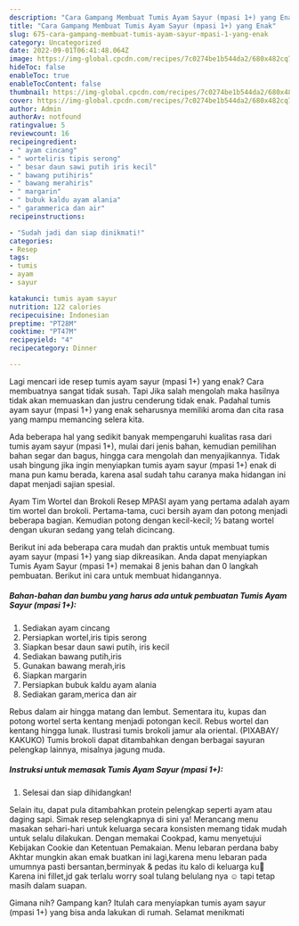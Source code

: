```yaml
---
description: "Cara Gampang Membuat Tumis Ayam Sayur (mpasi 1+) yang Enak"
title: "Cara Gampang Membuat Tumis Ayam Sayur (mpasi 1+) yang Enak"
slug: 675-cara-gampang-membuat-tumis-ayam-sayur-mpasi-1-yang-enak
category: Uncategorized
date: 2022-09-01T06:41:48.064Z
image: https://img-global.cpcdn.com/recipes/7c0274be1b544da2/680x482cq70/tumis-ayam-sayur-mpasi-1-foto-resep-utama.jpg
hideToc: false
enableToc: true
enableTocContent: false
thumbnail: https://img-global.cpcdn.com/recipes/7c0274be1b544da2/680x482cq70/tumis-ayam-sayur-mpasi-1-foto-resep-utama.jpg
cover: https://img-global.cpcdn.com/recipes/7c0274be1b544da2/680x482cq70/tumis-ayam-sayur-mpasi-1-foto-resep-utama.jpg
author: Admin
authorAv: notfound
ratingvalue: 5
reviewcount: 16
recipeingredient:
- " ayam cincang"
- " worteliris tipis serong"
- " besar daun sawi putih iris kecil"
- " bawang putihiris"
- " bawang merahiris"
- " margarin"
- " bubuk kaldu ayam alania"
- " garammerica dan air"
recipeinstructions:

- "Sudah jadi dan siap dinikmati!"
categories:
- Resep
tags:
- tumis
- ayam
- sayur

katakunci: tumis ayam sayur 
nutrition: 122 calories
recipecuisine: Indonesian
preptime: "PT28M"
cooktime: "PT47M"
recipeyield: "4"
recipecategory: Dinner

---
```



Lagi mencari ide resep tumis ayam sayur (mpasi 1+) yang enak? Cara membuatnya sangat tidak susah. Tapi Jika salah mengolah maka hasilnya tidak akan memuaskan dan justru cenderung tidak enak. Padahal tumis ayam sayur (mpasi 1+) yang enak seharusnya memiliki aroma dan cita rasa yang mampu memancing selera kita.


Ada beberapa hal yang sedikit banyak mempengaruhi kualitas rasa dari tumis ayam sayur (mpasi 1+), mulai dari jenis bahan, kemudian pemilihan bahan segar dan bagus, hingga cara mengolah dan menyajikannya. Tidak usah bingung jika ingin menyiapkan tumis ayam sayur (mpasi 1+) enak di mana pun kamu berada, karena asal sudah tahu caranya maka hidangan ini dapat menjadi sajian spesial.

Ayam Tim Wortel dan Brokoli Resep MPASI ayam yang pertama adalah ayam tim wortel dan brokoli. Pertama-tama, cuci bersih ayam dan potong menjadi beberapa bagian. Kemudian potong dengan kecil-kecil; ½ batang wortel dengan ukuran sedang yang telah dicincang.


Berikut ini ada beberapa cara mudah dan praktis untuk membuat tumis ayam sayur (mpasi 1+) yang siap dikreasikan. Anda dapat menyiapkan Tumis Ayam Sayur (mpasi 1+) memakai 8 jenis bahan dan 0 langkah pembuatan. Berikut ini cara untuk membuat hidangannya.

<!--inarticleads1-->

##### Bahan-bahan dan bumbu yang harus ada untuk pembuatan Tumis Ayam Sayur (mpasi 1+):

1. Sediakan  ayam cincang
1. Persiapkan  wortel,iris tipis serong
1. Siapkan  besar daun sawi putih, iris kecil
1. Sediakan  bawang putih,iris
1. Gunakan  bawang merah,iris
1. Siapkan  margarin
1. Persiapkan  bubuk kaldu ayam alania
1. Sediakan  garam,merica dan air


Rebus dalam air hingga matang dan lembut. Sementara itu, kupas dan potong wortel serta kentang menjadi potongan kecil. Rebus wortel dan kentang hingga lunak. Ilustrasi tumis brokoli jamur ala oriental. (PIXABAY/ KAKUKO) Tumis brokoli dapat ditambahkan dengan berbagai sayuran pelengkap lainnya, misalnya jagung muda. 

<!--inarticleads2-->

##### Instruksi untuk memasak Tumis Ayam Sayur (mpasi 1+):


1. Selesai dan siap dihidangkan!

Selain itu, dapat pula ditambahkan protein pelengkap seperti ayam atau daging sapi. Simak resep selengkapnya di sini ya! Merancang menu masakan sehari-hari untuk keluarga secara konsisten memang tidak mudah untuk selalu dilakukan. Dengan memakai Cookpad, kamu menyetujui Kebijakan Cookie dan Ketentuan Pemakaian. Menu lebaran perdana baby Akhtar mungkin akan emak buatkan ini lagi,karena menu lebaran pada umumnya pasti bersantan,berminyak &amp; pedas itu kalo di keluarga ku🤭 Karena ini fillet,jd gak terlalu worry soal tulang belulang nya ☺️ tapi tetap masih dalam suapan. 

Gimana nih? Gampang kan? Itulah cara menyiapkan tumis ayam sayur (mpasi 1+) yang bisa anda lakukan di rumah. Selamat menikmati
